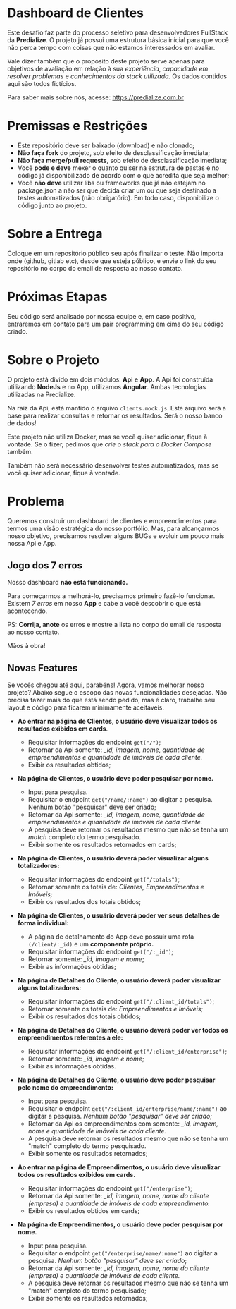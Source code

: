 # Dashboard de Clientes

Este desafio faz parte do processo seletivo para desenvolvedores FullStack da **Predialize**. O projeto já possui uma estrutura básica inicial para que você não perca tempo com coisas que não estamos interessados em avaliar.

Vale dizer também que o propósito deste projeto serve apenas para objetivos de avaliação em relação à sua _experiência_, _capacidade em resolver problemas_ e _conhecimentos da stack utilizada._ Os dados contidos aqui são todos fictícios.

Para saber mais sobre nós, acesse: https://predialize.com.br

# Premissas e Restrições

- Este repositório deve ser baixado (download) e não clonado;
- **Não faça fork** do projeto, sob efeito de desclassificação imediata;
- **Não faça merge/pull requests**, sob efeito de desclassificação imediata;
- Você **pode e deve** mexer o quanto quiser na estrutura de pastas e no código já disponibilizado de acordo com o que acredita que seja melhor;
- Você **não deve** utilizar libs ou frameworks que já não estejam no package.json a não ser que decida criar um ou que seja destinado a testes automatizados (não obrigatório). Em todo caso, disponibilize o código junto ao projeto.

# Sobre a Entrega

Coloque em um repositório público seu após finalizar o teste. Não importa onde (github, gitlab etc), desde que esteja público, e envie o link do seu repositório no corpo do email de resposta ao nosso contato.

# Próximas Etapas

Seu código será analisado por nossa equipe e, em caso positivo, entraremos em contato para um pair programming em cima do seu código criado.

# Sobre o Projeto

O projeto está divido em dois módulos: **Api** e **App**. A Api foi construída utilizando **NodeJs** e no App, utilizamos **Angular**. Ambas tecnologias utilizadas na Predialize.

Na raíz da Api, está mantido o arquivo `clients.mock.js`. Este arquivo será a base para realizar consultas e retornar os resultados. Será o nosso banco de dados!

Este projeto não utiliza Docker, mas se você quiser adicionar, fique à vontade. Se o fizer, pedimos que _crie o stack para o Docker Compose_ também.

Também não será necessário desenvolver testes automatizados, mas se você quiser adicionar, fique à vontade.

# Problema

Queremos construir um dashboard de clientes e empreendimentos para termos uma visão estratégica do nosso portfólio. Mas, para alcançarmos nosso objetivo, precisamos resolver alguns BUGs e evoluir um pouco mais nossa Api e App.

## Jogo dos 7 erros

Nosso dashboard **não está funcionando.**

Para começarmos a melhorá-lo, precisamos primeiro fazê-lo funcionar. Existem _7 erros_ em nosso **App** e cabe a você descobrir o que está acontecendo.

PS: **Corrija, anote** os erros e mostre a lista no corpo do email de resposta ao nosso contato.

Mãos à obra!

## Novas Features

Se vocês chegou até aqui, parabéns! Agora, vamos melhorar nosso projeto? Abaixo segue o escopo das novas funcionalidades desejadas. Não precisa fazer mais do que está sendo pedido, mas é claro, trabalhe seu layout e código para ficarem minimamente aceitáveis.

- **Ao entrar na página de Clientes, o usuário deve visualizar todos os resultados exibidos em cards**.
  - Requisitar informações do endpoint `get("/")`;
  - Retornar da Api somente: _\_id, imagem, nome, quantidade de empreendimentos e quantidade de imóveis de cada cliente._
  - Exibir os resultados obtidos;
- **Na página de Clientes, o usuário deve poder pesquisar por nome.**
  - Input para pesquisa.
  - Requisitar o endpoint `get("/name/:name")` ao digitar a pesquisa. Nenhum botão "pesquisar" deve ser criado;
  - Retornar da Api somente: _\_id, imagem, nome, quantidade de empreendimentos e quantidade de imóveis de cada cliente._
  - A pesquisa deve retornar os resultados mesmo que não se tenha um _match_ completo do termo pesquisado.
  - Exibir somente os resultados retornados em cards;
- **Na página de Clientes, o usuário deverá poder visualizar alguns totalizadores:**
  - Requisitar informações do endpoint `get("/totals")`;
  - Retornar somente os totais de: _Clientes, Empreendimentos e Imóveis;_
  - Exibir os resultados dos totais obtidos;
- **Na página de Clientes, o usuário deverá poder ver seus detalhes de forma individual:**

  - A página de detalhamento do App deve possuir uma rota `(/client/:_id)` e um **componente próprio.**
  - Requisitar informações do endpoint `get("/:_id")`;
  - Retornar somente: _\_id, imagem e nome_;
  - Exibir as informações obtidas;

- **Na página de Detalhes do Cliente, o usuário deverá poder visualizar alguns totalizadores:**

  - Requisitar informações do endpoint `get("/:client_id/totals")`;
  - Retornar somente os totais de: _Empreendimentos e Imóveis;_
  - Exibir os resultados dos totais obtidos;

- **Na página de Detalhes do Cliente, o usuário deverá poder ver todos os empreendimentos referentes a ele:**

  - Requisitar informações do endpoint `get("/:client_id/enterprise")`;
  - Retornar somente: _\_id, imagem e nome_;
  - Exibir as informações obtidas.

- **Na página de Detalhes do Cliente, o usuário deve poder pesquisar pelo nome do empreendimento:**

  - Input para pesquisa.
  - Requisitar o endpoint `get("/:client_id/enterprise/name/:name")` ao digitar a pesquisa. _Nenhum botão "pesquisar" deve ser criado;_
  - Retornar da Api os empreendimentos com somente: _\_id, imagem, nome e quantidade de imóveis de cada cliente._
  - A pesquisa deve retornar os resultados mesmo que não se tenha um "match" completo do termo pesquisado.
  - Exibir somente os resultados retornados;

- **Ao entrar na página de Empreendimentos, o usuário deve visualizar todos os resultados exibidos em cards.**

  - Requisitar informações do endpoint `get("/enterprise")`;
  - Retornar da Api somente: _\_id, imagem, nome, nome do cliente (empresa) e quantidade de imóveis de cada empreendimento._
  - Exibir os resultados obtidos em cards;

- **Na página de Empreendimentos, o usuário deve poder pesquisar por nome.**
  - Input para pesquisa.
  - Requisitar o endpoint `get("/enterprise/name/:name")` ao digitar a pesquisa. _Nenhum botão "pesquisar" deve ser criado_;
  - Retornar da Api somente: _\_id, imagem, nome, nome do cliente (empresa) e quantidade de imóveis de cada cliente._
  - A pesquisa deve retornar os resultados mesmo que não se tenha um "match" completo do termo pesquisado;
  - Exibir somente os resultados retornados;
